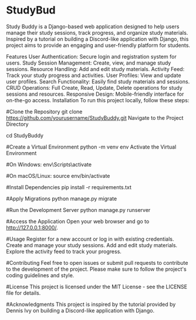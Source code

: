 # StudyBud
Study Buddy is a Django-based web application designed to help users manage their study sessions, track progress, and organize study materials. Inspired by a tutorial on building a Discord-like application with Django, this project aims to provide an engaging and user-friendly platform for students.


Features
User Authentication: Secure login and registration system for users.
Study Session Management: Create, view, and manage study sessions.
Resource Handling: Add and edit study materials.
Activity Feed: Track your study progress and activities.
User Profiles: View and update user profiles.
Search Functionality: Easily find study materials and sessions.
CRUD Operations: Full Create, Read, Update, Delete operations for study sessions and resources.
Responsive Design: Mobile-friendly interface for on-the-go access.
Installation
To run this project locally, follow these steps:

#Clone the Repository
git clone https://github.com/yourusername/StudyBuddy.git
Navigate to the Project Directory

cd StudyBuddy

#Create a Virtual Environment
python -m venv env
Activate the Virtual Environment

#On Windows:
env\Scripts\activate

#On macOS/Linux:
source env/bin/activate

#Install Dependencies
pip install -r requirements.txt

#Apply Migrations
python manage.py migrate

#Run the Development Server
python manage.py runserver

#Access the Application
Open your web browser and go to http://127.0.0.1:8000/.

#Usage
Register for a new account or log in with existing credentials.
Create and manage your study sessions.
Add and edit study materials.
Explore the activity feed to track your progress.

#Contributing
Feel free to open issues or submit pull requests to contribute to the development of the project. Please make sure to follow the project's coding guidelines and style.

#License
This project is licensed under the MIT License - see the LICENSE file for details.

#Acknowledgments
This project is inspired by the tutorial provided by Dennis Ivy on building a Discord-like application with Django.
